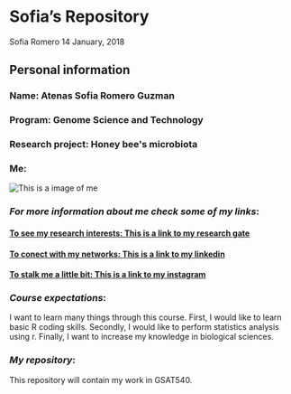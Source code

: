 Sofia’s Repository
================
Sofia Romero
14 January, 2018

**Personal information**
------------------------

### **Name**: Atenas Sofia Romero Guzman

### **Program**: Genome Science and Technology

### **Research project**: Honey bee's microbiota

### **Me**:

![This is a image of me](https://i1.rgstatic.net/ii/profile.image/AS%3A486460651511809%401492992665779_xl/Atenas_Romero_Guzman.png)

### *For more information about me check some of my links*:

#### [To see my research interests: This is a link to my research gate](https://www.researchgate.net/profile/Atenas_Romero_Guzman)

#### [To conect with my networks: This is a link to my linkedin](https://www.linkedin.com/in/atenas-sof%C3%ADa-romero-guzm%C3%A1n-449b46121/)

#### [To stalk me a little bit: This is a link to my instagram](https://www.instagram.com/sofiaromeriana/)

### *Course expectations*:

I want to learn many things through this course. First, I would like to learn basic R coding skills. Secondly, I would like to perform statistics analysis using r. Finally, I want to increase my knowledge in biological sciences.

### *My repository*:

This repository will contain my work in GSAT540.

